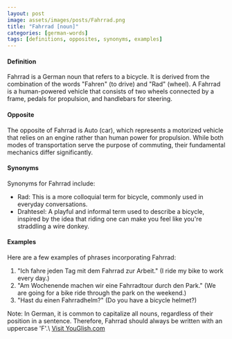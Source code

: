 ```yaml
---
layout: post
image: assets/images/posts/Fahrrad.png
title: "Fahrrad [noun]"
categories: [german-words]
tags: [definitions, opposites, synonyms, examples]
---
```


#### Definition

Fahrrad is a German noun that refers to a bicycle. It is derived from the combination of the words "Fahren" (to drive) and "Rad" (wheel). A Fahrrad is a human-powered vehicle that consists of two wheels connected by a frame, pedals for propulsion, and handlebars for steering.

#### Opposite

The opposite of Fahrrad is Auto (car), which represents a motorized vehicle that relies on an engine rather than human power for propulsion. While both modes of transportation serve the purpose of commuting, their fundamental mechanics differ significantly.

#### Synonyms

Synonyms for Fahrrad include:

- Rad: This is a more colloquial term for bicycle, commonly used in everyday conversations.
- Drahtesel: A playful and informal term used to describe a bicycle, inspired by the idea that riding one can make you feel like you're straddling a wire donkey.

#### Examples

Here are a few examples of phrases incorporating Fahrrad:

1. "Ich fahre jeden Tag mit dem Fahrrad zur Arbeit." (I ride my bike to work every day.)
2. "Am Wochenende machen wir eine Fahrradtour durch den Park." (We are going for a bike ride through the park on the weekend.)
3. "Hast du einen Fahrradhelm?" (Do you have a bicycle helmet?)

Note: In German, it is common to capitalize all nouns, regardless of their position in a sentence. Therefore, Fahrrad should always be written with an uppercase 'F'.\ <a id="yg-widget-0" class="youglish-widget" data-query="Fahrrad" data-lang="german" data-components="8412" data-auto-start="0" data-bkg-color="theme_light" data-title="How%20to%20pronounce%20Fahrrad%20in%20German"  rel="nofollow" href="https://youglish.com">Visit YouGlish.com</a><script async src="https://youglish.com/public/emb/widget.js" charset="utf-8"></script>